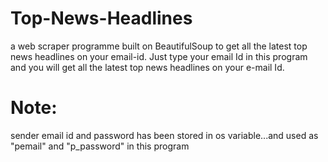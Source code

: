 # Top-News-Headlines
a web scraper programme built on BeautifulSoup to get all the latest top news headlines on your email-id.
Just type your email Id in this program and you will get all the latest top news headlines on your e-mail Id.

# Note:
sender email id and password has been stored in os variable...and used as "pemail" and "p_password" in this program

